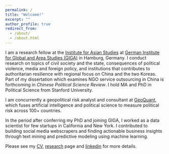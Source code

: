 ```yaml
---
permalink: /
title: "Welcome!"
excerpt: ""
author_profile: true
redirect_from:
  - /about/
  - /about.html
---
```

I am a research fellow at the [Institute for Asian Studies](https://www.giga-hamburg.de/en/institutes/giga-institute-for-asian-studies/) at [German Institute for Global and Area Studies (GIGA)](https://www.giga-hamburg.de/en/) in Hamburg, Germany. I conduct research on topics of civil society and the state, consequences of political violence, media and foreign policy, and institutions that contributes to authoritarian resilience with regional focus on China and the two Koreas. Part of my dissertation which examines NGO service outsourcing in China is forthcoming in *Chinese Political Science Review*. I hold MA and PhD in Political Science from Stanford University. 

I am concurrently a geopolitical risk analyst and consultant at [GeoQuant](https://geoquant.com/), which fuses artificial intelligence and political science to measure political risk across 100+ countries.

In the period after conferring my PhD and joining GIGA, I worked as a data scientist for few startups in California and New York. I contributed to building social media webscrapers and finding actionable business insights through text mining and predictive modeling using machine learning.

Please see my [CV](https://ehsong.github.io/files/SONG_CV2.pdf), [research](https://ehsong.github.io/research/) page and [linkedin](https://www.linkedin.com/in/eunhou-esther-song/) for more details.
